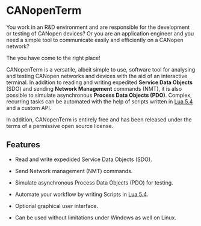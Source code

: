 # CANopenTerm

You work in an R&D environment and are responsible for the development
or testing of CANopen devices? Or you are an application engineer and
you need a simple tool to communicate easily and efficiently on a
CANopen network?

The you have come to the right place!

CANopenTerm is a versatile, albeit simple to use, software tool for
analysing and testing CANopen networks and devices with the aid of an
interactive terminal.  In addition to reading and writing expedited
**Service Data Objects** (SDO) and sending **Network Management**
commands (NMT), it is also possible to simulate asynchronous **Process
Data Objects (PDO)**.  Complex, recurring tasks can be automated with
the help of scripts written in [Lua
5.4](https://www.lua.org/manual/5.4/) and a custom API.

In addition, CANopenTerm is entirely free and has been released under
the terms of a permissive open source license.

## Features

- Read and write expedided Service Data Objects (SDO).

- Send Network management (NMT) commands.

- Simulate asynchronous Process Data Objects (PDO) for testing.

- Automate your workflow by writing Scripts in [Lua
  5.4](https://www.lua.org/manual/5.4/).

- Optional graphical user interface.

- Can be used without limitations under Windows as well on Linux.
